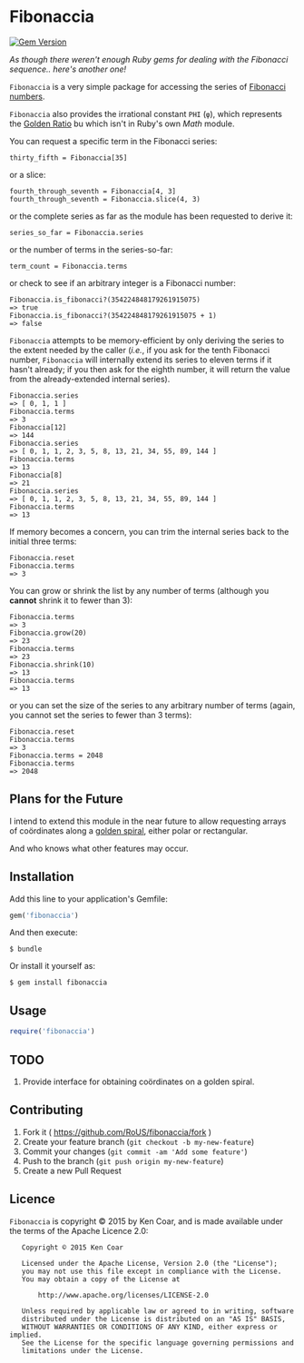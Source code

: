 # Fibonaccia

[![Gem Version](https://badge.fury.io/rb/fibonaccia.svg)](http://badge.fury.io/rb/fibonaccia)

*As though there weren't enough Ruby gems for dealing with the Fibonacci sequence.. here's another one!*

`Fibonaccia` is a very simple package for accessing the series of
[Fibonacci numbers](https://en.wikipedia.org/wiki/Fibonacci_number).

`Fibonaccia` also provides the irrational constant `PHI` (`φ`), which
represents the [Golden Ratio](https://en.wikipedia.org/wiki/Golden_ratio)
bu which isn't in Ruby's own *Math* module.

You can request a specific term in the Fibonacci series:

    thirty_fifth = Fibonaccia[35]

or a slice:

    fourth_through_seventh = Fibonaccia[4, 3]
    fourth_through_seventh = Fibonaccia.slice(4, 3)

or the complete series as far as the module has been requested to
derive it:

    series_so_far = Fibonaccia.series

or the number of terms in the series-so-far:

    term_count = Fibonaccia.terms

or check to see if an arbitrary integer is a Fibonacci number:

    Fibonaccia.is_fibonacci?(354224848179261915075)
    => true
    Fibonaccia.is_fibonacci?(354224848179261915075 + 1)
    => false

`Fibonaccia` attempts to be memory-efficient by only deriving the
series to the extent needed by the caller (*i.e.*, if you ask for the
tenth Fibonacci number, `Fibonaccia` will internally extend its series
to eleven terms if it hasn't already; if you then ask for the eighth
number, it will return the value from the already-extended internal
series).

    Fibonaccia.series
    => [ 0, 1, 1 ]
    Fibonaccia.terms
    => 3
    Fibonaccia[12]
    => 144
    Fibonaccia.series
    => [ 0, 1, 1, 2, 3, 5, 8, 13, 21, 34, 55, 89, 144 ]
    Fibonaccia.terms
    => 13
    Fibonaccia[8]
    => 21
    Fibonaccia.series
    => [ 0, 1, 1, 2, 3, 5, 8, 13, 21, 34, 55, 89, 144 ]
    Fibonaccia.terms
    => 13

If memory becomes a concern, you can trim the internal series back to
the initial three terms:

    Fibonaccia.reset
    Fibonaccia.terms
    => 3

You can grow or shrink the list by any number of terms (although you
**cannot** shrink it to fewer than 3):

    Fibonaccia.terms
    => 3
    Fibonaccia.grow(20)
    => 23
    Fibonaccia.terms
    => 23
    Fibonaccia.shrink(10)
    => 13
    Fibonaccia.terms
    => 13

or you can set the size of the series to any arbitrary number of terms
(again, you cannot set the series to fewer than 3 terms):

    Fibonaccia.reset
    Fibonaccia.terms
    => 3
    Fibonaccia.terms = 2048
    Fibonaccia.terms
    => 2048

## Plans for the Future

I intend to extend this module in the near future to allow requesting
arrays of coördinates along a
[golden spiral](https://en.wikipedia.org/wiki/Golden_spiral), either polar or
rectangular.

And who knows what other features may occur.

## Installation

Add this line to your application's Gemfile:

```ruby
gem('fibonaccia')
```

And then execute:

    $ bundle

Or install it yourself as:

    $ gem install fibonaccia

## Usage

```ruby
require('fibonaccia')

```

## TODO

1. Provide interface for obtaining coördinates on a golden spiral.

## Contributing

1. Fork it ( https://github.com/RoUS/fibonaccia/fork )
2. Create your feature branch (`git checkout -b my-new-feature`)
3. Commit your changes (`git commit -am 'Add some feature'`)
4. Push to the branch (`git push origin my-new-feature`)
5. Create a new Pull Request

## Licence

`Fibonaccia` is copyright © 2015 by Ken Coar, and is made available
under the terms of the Apache Licence 2.0:

```
   Copyright © 2015 Ken Coar

   Licensed under the Apache License, Version 2.0 (the "License");
   you may not use this file except in compliance with the License.
   You may obtain a copy of the License at

       http://www.apache.org/licenses/LICENSE-2.0

   Unless required by applicable law or agreed to in writing, software
   distributed under the License is distributed on an "AS IS" BASIS,
   WITHOUT WARRANTIES OR CONDITIONS OF ANY KIND, either express or implied.
   See the License for the specific language governing permissions and
   limitations under the License.
```
